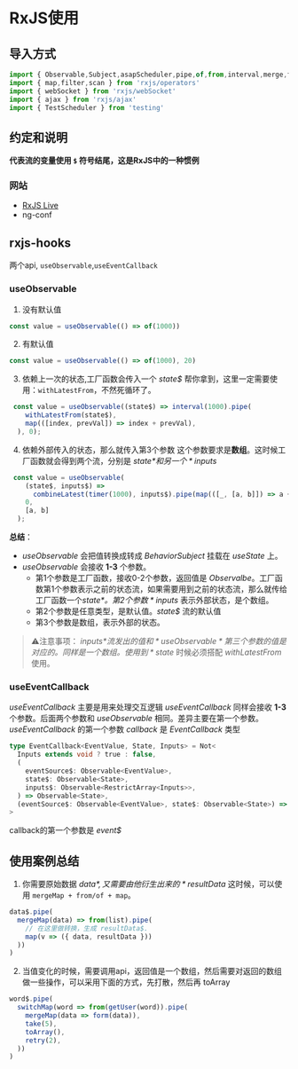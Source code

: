# RxJS使用
## 导入方式
```javascript
import { Observable,Subject,asapScheduler,pipe,of,from,interval,merge,fromEvent,SubscriptionLike,PartialObserver } from 'rxjs';
import { map,filter,scan } from 'rxjs/operators' 
import { webSocket } from 'rxjs/webSocket'
import { ajax } from 'rxjs/ajax'
import { TestScheduler } from 'testing'
```



## 约定和说明
**代表流的变量使用 `$` 符号结尾，这是RxJS中的一种惯例**



### 网站
* [RxJS Live](https://www.youtube.com/channel/UCmvhqGbbqkhJ63V3g-l-5Gg)
* ng-conf 



## rxjs-hooks
两个api, `useObservable`,`useEventCallback`

### useObservable
1) 没有默认值
```javascript
const value = useObservable(() => of(1000))
```

2) 有默认值
```javascript
const value = useObservable(() => of(1000), 20)
```

3) 依赖上一次的状态,工厂函数会传入一个 *state$* 帮你拿到，这里一定需要使用：`withLatestFrom`，不然死循环了。
```javascript
 const value = useObservable((state$) => interval(1000).pipe(
	withLatestFrom(state$),
	map(([index, prevVal]) => index + prevVal),
  ), 0);
```

4) 依赖外部传入的状态，那么就传入第3个参数 这个参数要求是**数组**。这时候工厂函数就会得到两个流，分别是 *state$* 和另一个 *inputs$*
```javascript
 const value = useObservable(
    (state$, inputs$) =>
      combineLatest(timer(1000), inputs$).pipe(map(([_, [a, b]]) => a + b)),
    0,
    [a, b]
  );
```
**总结**：
* *useObservable* 会把值转换成转成 *BehaviorSubject* 挂载在 *useState* 上。
* *useObservable* 会接收 **1-3** 个参数。
  * 第1个参数是工厂函数，接收0-2个参数，返回值是 *Observalbe*。工厂函数第1个参数表示之前的状态流，如果需要用到之前的状态流，那么就传给工厂函数一个*state$* 。第2个参数 *inputs$* 表示外部状态，是个数组。
  * 第2个参数是任意类型，是默认值。*state$* 流的默认值
  * 第3个参数是数组，表示外部的状态。
> ⚠️注意事项：
> *inputs$* 流发出的值和 *useObservable* 第三个参数的值是对应的。同样是一个数组。
> 使用到 *state$* 时候必须搭配 *withLatestFrom* 使用。



### useEventCallback
*useEventCallback* 主要是用来处理交互逻辑
*useEventCallback* 同样会接收 **1-3** 个参数。后面两个参数和 *useObservable* 相同。差异主要在第一个参数。
*useEventCallback* 的第一个参数 *callback* 是 *EventCallback* 类型
```typescript
type EventCallback<EventValue, State, Inputs> = Not<
  Inputs extends void ? true : false,
  (
    eventSource$: Observable<EventValue>,
    state$: Observable<State>,
    inputs$: Observable<RestrictArray<Inputs>>,
  ) => Observable<State>,
  (eventSource$: Observable<EventValue>, state$: Observable<State>) => Observable<State>
>
```
callback的第一个参数是 *event$*



## 使用案例总结
1. 你需要原始数据 *data$*,又需要由他衍生出来的 *resultData$*
这时候，可以使用 `mergeMap + from/of + map`。
```javascript
data$.pipe(
  mergeMap(data) => from(list).pipe(
    // 在这里做转换，生成 resultData$.
    map(v => ({ data, resultData }))
  ))
)
```

2. 当值变化的时候，需要调用api，返回值是一个数组，然后需要对返回的数组做一些操作，可以采用下面的方式，先打散，然后再 toArray 
```javascript
word$.pipe(
  switchMap(word => from(getUser(word)).pipe(
    mergeMap(data => form(data)),
    take(5),
    toArray(),
    retry(2),
  ))
)
```
